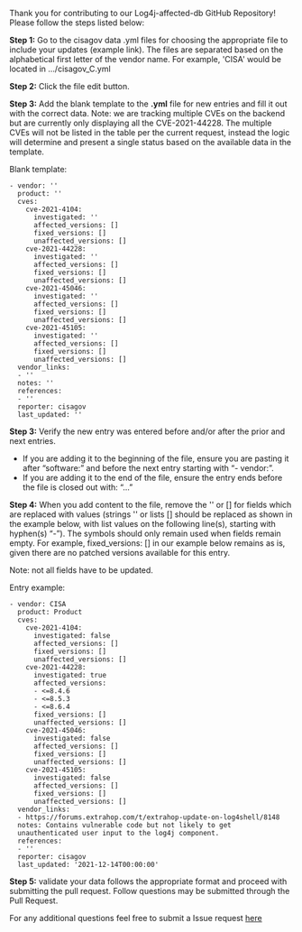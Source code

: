 Thank you for contributing to our Log4j-affected-db GitHub Repository! Please follow the steps listed below:

**Step 1:** Go to the cisagov data .yml files for choosing the appropriate file to include your updates (example link). The files are separated based on the alphabetical first letter of the vendor name. For example, 'CISA' would be located in .../cisagov_C.yml

**Step 2:** Click the file edit button.

**Step 3:** Add the blank template to the **.yml** file for new entries and fill it out with the correct data.  Note: we are tracking multiple CVEs on the backend but are currently only displaying all the CVE-2021-44228. The multiple CVEs will not be listed in the table per the current request, instead the logic will determine and present a single status based on the available data in the template. 

Blank template:
```
- vendor: ''
  product: ''
  cves:
    cve-2021-4104:
      investigated: ''
      affected_versions: []
      fixed_versions: []
      unaffected_versions: []
    cve-2021-44228:
      investigated: ''
      affected_versions: []
      fixed_versions: []
      unaffected_versions: []
    cve-2021-45046:
      investigated: ''
      affected_versions: []
      fixed_versions: []
      unaffected_versions: []
    cve-2021-45105:
      investigated: ''
      affected_versions: []
      fixed_versions: []
      unaffected_versions: []
  vendor_links:
  - ''
  notes: ''
  references:
  - ''
  reporter: cisagov
  last_updated: ''
```
**Step 3:** Verify the new entry was entered before and/or after the prior and next entries.

   - If you are adding it to the beginning of the file, ensure you are pasting it after “software:” and before the next entry starting with “- vendor:”.
   -	If you are adding it to the end of the file, ensure the entry ends before the file is closed out with: “...”

**Step 4:** When you add content to the file, remove the '' or [] for fields which are replaced with values (strings '' or lists [] should be replaced as shown in the example below, with list values on the following line(s), starting with hyphen(s) “-”). The symbols should only remain used when fields remain empty. For example, fixed_versions: [] in our example below remains as is, given there are no patched versions available for this entry.

Note: not all fields have to be updated.

Entry example:
```
- vendor: CISA
  product: Product
  cves:
    cve-2021-4104:
      investigated: false
      affected_versions: []
      fixed_versions: []
      unaffected_versions: []
    cve-2021-44228:
      investigated: true
      affected_versions:
      - <=8.4.6
      - <=8.5.3
      - <=8.6.4
      fixed_versions: []
      unaffected_versions: []
    cve-2021-45046:
      investigated: false
      affected_versions: []
      fixed_versions: []
      unaffected_versions: []
    cve-2021-45105:
      investigated: false
      affected_versions: []
      fixed_versions: []
      unaffected_versions: []
  vendor_links:
  - https://forums.extrahop.com/t/extrahop-update-on-log4shell/8148
  notes: Contains vulnerable code but not likely to get
  unauthenticated user input to the log4j component.
  references:
  - ''
  reporter: cisagov
  last_updated: '2021-12-14T00:00:00'
```
**Step 5:** validate your data follows the appropriate format and proceed with submitting the pull request. Follow questions may be submitted through the Pull Request. 

For any additional questions feel free to submit a Issue request [here](https://github.com/cisagov/log4j-affected-db/issues)
